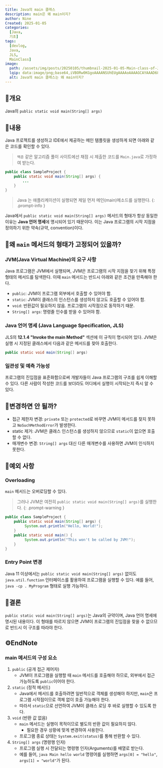 ```yaml
---
title: Java의 main 클래스
description: main은 왜 main이지?
author: Nine
Created: 2025-01-05
categories:
  [Java,
  기초]
tags:
  [devlog,
  Java,
  JLS,
  MainClass]
image:
  path: /assets/img/posts/20250105/thumbnail-2025-01-05-Main-class-of-Java.png
  lqip: data:image/png;base64,iVBORw0KGgoAAAANSUhEUgAAAAoAAAAGCAYAAAD68A/GAAAAAklEQVR4AewaftIAAABRSURBVI3BsQ5AMBRA0dvXLlIdpCL4Cf//P2KTYDHxaHSV9ByjLwoIhRyZHgt6biCWRPcZGSaMb0kc2V33rFcgUVVMHImVx/JxZFaErgn8EQo9stcTt9iRD5AAAAAASUVORK5CYII=
  alt: Java의 main 클래스는 왜 main이지?
---
```

## 📌개요

Java의 `public static void main(String[] args)`

## 📌내용

Java 프로젝트를 생성하고 IDE에서 제공하는 메인 템플릿을 생성하게 되면 아래와 같은 코드를 확인할 수 있다.

>`백준` 같은 알고리즘 풀이 사이트에선 채점 시 제출한 코드를 `Main.java`로 가정하여 받는다.

```java
public class SampleProject {
	public static void main(String[] args) {
		...
	}
}
```

> Java 는 애플리케이션이 실행되면 제일 먼저 메인(main)메소드를 실행한다.
{: .prompt-info }

Java에서 `public static void main(String[] args)` 메서드의 형태가 항상 동일한 이유는 **Java 언어 명세**에 명시되어 있기 때문이다.
이는 Java 프로그램의 시작 지점을 정의하기 위한 약속(규약, convention)이다.

## 📌왜 `main` 메서드의 형태가 고정되어 있을까?

### JVM(Java Virtual Machine)의 요구 사항

Java 프로그램은 JVM에서 실행되며, JVM은 프로그램의 시작 지점을 찾기 위해 특정 형태의 메서드를 탐색한다.
이때 `main` 메서드는 반드시 아래와 같은 조건을 만족해야 한다.

- `public`: JVM이 프로그램 외부에서 호출할 수 있어야 함.
- `static`: JVM이 클래스의 인스턴스를 생성하지 않고도 호출할 수 있어야 함.
- `void`: 반환값이 필요하지 않음. 프로그램의 시작점으로 동작하기 때문.
- `String[] args`: 명령줄 인수를 받을 수 있어야 함.

### Java 언어 명세 (Java Language Specification, JLS)

JLS의 **12.1.4 "Invoke the main Method"** 섹션에 이 규칙이 명시되어 있다.
JVM은 실행 시 지정된 클래스에서 다음과 같은 메서드를 찾아 호출한다.

```java
public static void main(String[] args)
```

### 일관성 및 예측 가능성 

프로그램의 진입점을 표준화함으로써 개발자들이 Java 프로그램의 구조를 쉽게 이해할 수 있다.
다른 사람이 작성한 코드를 보더라도 어디에서 실행이 시작되는지 즉시 알 수 있다.

## 📌변경하면 안 될까?

- 접근 제한자 변경: `private` 또는 `protected`로 바꾸면 JVM이 메서드를 찾지 못하고 `NoSuchMethodError`가 발생한다.
- static 제거: JVM은 클래스 인스턴스를 생성하지 않으므로 `static`이 없으면 호출할 수 없다.
- 매개변수 변경: `String[] args` 대신 다른 매개변수를 사용하면 JVM이 인식하지 못한다.

## 📌예외 사항

### Overloading

`main` 메서드는 오버로딩할 수 있다.

> 그러나 JVM은 여전히 `public static void main(String[] args)`를 실행한다.
{: .prompt-warning }

```java
public class SampleProject {
	public static void main(String[] args) {
		 System.out.println("Hello, World!");
	}
	public static void main() {
		 System.out.println("This won't be called by JVM!");
	}
}
```

### Entry Point 변경

Java 11 이상에서는 `public static void main(String[] args)` 없이도 `java.util.function` 인터페이스를 활용하여 프로그램을 실행할 수 있다.
예를 들어, `java -cp . MyProgram` 형태로 실행 가능하다.

## 📌결론

`public static void main(String[] args)`는 Java의 규약이며, Java 언어 명세에 명시된 내용이다.
이 형태를 따르지 않으면 JVM이 프로그램의 진입점을 찾을 수 없으므로 반드시 이 구조를 따라야 한다.

## ⚙️EndNote

### main 메서드의 구성 요소

1. `public` (공개 접근 제어자)
    - JVM이 프로그램을 실행할 때 `main` 메서드를 호출해야 하므로, 외부에서 접근 가능하도록 `public`이어야 한다.
2. `static` (정적 메서드)
    - Java에서 메서드를 호출하려면 일반적으로 객체를 생성해야 하지만, `main`은 프로그램 시작점이므로 객체 없이 호출 가능해야 한다.
    - 따라서 `static`으로 선언하여 JVM이 클래스 로딩 후 바로 실행할 수 있도록 한다.
3. `void` (반환 값 없음)
    - `main` 메서드는 실행이 목적이므로 별도의 반환 값이 필요하지 않다. 
	    - 필요한 경우 상황에 맞게 변경하여 사용한다.
    - 프로그램 종료 상태는 `System.exit(status)`를 통해 반환할 수 있다.
4. `String[] args` (명령행 인자)
    - 프로그램 실행 시 전달되는 명령행 인자(Arguments)를 배열로 받는다.
    - 예를 들어, `java Main hello world` 명령어를 실행하면 `args[0] = "hello"`, `args[1] = "world"`가 된다.
